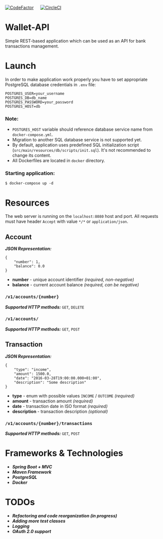 [![CodeFactor](https://www.codefactor.io/repository/github/pavelslabikov/wallet-api/badge)](https://www.codefactor.io/repository/github/pavelslabikov/wallet-api) &emsp; [![CircleCI](https://circleci.com/gh/pavelslabikov/wallet-api.svg?style=shield)](https://circleci.com/gh/pavelslabikov/wallet-api)
# Wallet-API
Simple REST-based application which can be used as an API for bank transactions management.
# Launch
In order to make application work properly you have to set appropriate PostgreSQL database credentials in `.env` file:
```
POSTGRES_USER=your_username
POSTGRES_DB=db_name
POSTGRES_PASSWORD=your_password
POSTGRES_HOST=db
```
### Note:
- `POSTGRES_HOST` variable should reference database service name from `docker-compose.yml`.
- Migration to another SQL database service is not supported yet.  
- By default, application uses predefined SQL initialization script (`src/main/resources/db/scripts/init.sql`).
It's not recommended to change its content.
- All Dockerfiles are located in `docker` directory.
### Starting application: 
```
$ docker-compose up -d
```
# Resources
The web server is running on the `localhost:8080` host and port. All requests must have header `Accept` with value `*/*` or `application/json`. 
## Account
***JSON Representation:***  
```
{
    "number": 1,
    "balance": 0.0
}
```
- **number** - unique account identifier *(required, non-negative)*
- **balance** - current account balance *(required, can be negative)*  
### `/v1/accounts/{number}`  
***Supported HTTP methods:*** `GET`, `DELETE`  
### `/v1/accounts/`
***Supported HTTP methods:*** `GET`, `POST`  
## Transaction  
***JSON Representation:*** 
```
{
    "type": "income",
    "amount": 1500.0,
    "date": "2016-03-28T19:00:00.000+01:00",
    "description": "Some description"
}
```
- **type** - enum with possible values `INCOME` / `OUTCOME` *(required)*
- **amount** - transaction amount *(required)*
- **date** - transaction date in ISO format *(required)*
- **description** - transaction description *(optional)*
### `/v1/accounts/{number}/transactions`  
***Supported HTTP methods:*** `GET`, `POST` 
# Frameworks & Technologies
- ***Spring Boot + MVC***
- ***Maven Framework***
- ***PostgreSQL***
- ***Docker***
# TODOs
- ***Refactoring and code reorganization (in progress)***
- ***Adding more test classes***
- ***Logging***
- ***OAuth 2.0 support***

